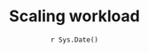 ---
title : "Scaling workload"
date :  "`r Sys.Date()`" 
weight : 4
chapter : false
pre : " <b> 3.4 </b> "
---